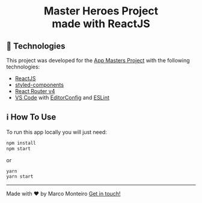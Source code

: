 <h1 align="center">
    Master Heroes Project <br />
    made with ReactJS
</h1>

## :hammer: Technologies

This project was developed for the [App Masters Project](https://appmasters.io/pt/blog/selecao-master-heroes/) with the following technologies:

-  [ReactJS](https://reactjs.org/)
-  [styled-components](https://www.styled-components.com/)
-  [React Router v4](https://github.com/ReactTraining/react-router)
-  [VS Code][vc] with [EditorConfig][vceditconfig] and [ESLint][vceslint]

## :information_source: How To Use

To run this app locally you will just need:

```sh
npm install
npm start
```

or

```sh
yarn
yarn start
```

---

Made with ♥ by Marco Monteiro [Get in touch!](https://www.linkedin.com/in/marco-monteiro-5a63b6145/)

[vc]: https://code.visualstudio.com/
[vceditconfig]: https://marketplace.visualstudio.com/items?itemName=EditorConfig.EditorConfig
[vceslint]: https://marketplace.visualstudio.com/items?itemName=dbaeumer.vscode-eslint
